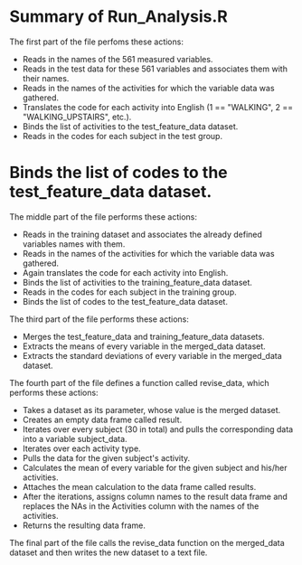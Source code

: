 # Summary of Run_Analysis.R #

The first part of the file perfoms these actions:

* Reads in the names of the 561 measured variables.
* Reads in the test data for these 561 variables and associates them with their names.
* Reads in the names of the activities for which the variable data was gathered.
* Translates the code for each activity into English (1 == "WALKING", 2 == "WALKING_UPSTAIRS", etc.).
* Binds the list of activities to the test_feature_data dataset.
* Reads in the codes for each subject in the test group.
# Binds the list of codes to the test_feature_data dataset.

The middle part of the file performs these actions:

* Reads in the training dataset and associates the already defined variables names with them.
* Reads in the names of the activities for which the variable data was gathered.
* Again translates the code for each activity into English.
* Binds the list of activities to the training_feature_data dataset.
* Reads in the codes for each subject in the training group.
* Binds the list of codes to the test_feature_data dataset.

The third part of the file performs these actions:

* Merges the test_feature_data and training_feature_data datasets.
* Extracts the means of every variable in the merged_data dataset.
* Extracts the standard deviations of every variable in the merged_data dataset.

The fourth part of the file defines a function called revise_data, which performs these actions:

* Takes a dataset as its parameter, whose value is the merged dataset.
* Creates an empty data frame called result.
* Iterates over every subject (30 in total) and pulls the corresponding data into a variable subject_data.
* Iterates over each activity type.
* Pulls the data for the given subject's activity.
* Calculates the mean of every variable for the given subject and his/her activities.
* Attaches the mean calculation to the data frame called results.
* After the iterations, assigns column names to the result data frame and replaces the NAs in the Activities column with the names of the activities.
* Returns the resulting data frame.

The final part of the file calls the revise_data function on the merged_data dataset and then writes the new dataset to a text file.